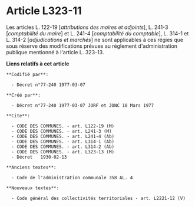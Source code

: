 # Article L323-11

Les articles L. 122-19 [*attributions des maires et adjoints*], L. 241-3 [*comptabilité du maire*] et L. 241-4 [*comptabilité
du comptable*], L. 314-1 et L. 314-2 [*adjudications et marchés*] ne sont applicables à ces régies que sous réserve des
modifications prévues au règlement d'administration publique mentionné à l'article L. 323-13.

**Liens relatifs à cet article**

	**Codifié par**:

	  - Décret n°77-240 1977-03-07

	**Créé par**:

	  - Décret n°77-240 1977-03-07 JORF et JONC 18 Mars 1977

	**Cite**:

	  - CODE DES COMMUNES. - art. L122-19 (M)
	  - CODE DES COMMUNES. - art. L241-3 (M)
	  - CODE DES COMMUNES. - art. L241-4 (Ab)
	  - CODE DES COMMUNES. - art. L314-1 (Ab)
	  - CODE DES COMMUNES. - art. L314-2 (Ab)
	  - CODE DES COMMUNES. - art. L323-13 (M)
	  - Décret   1930-02-13

	**Anciens textes**:

	  - Code de l'administration communale 358 AL. 4

	**Nouveaux textes**:

	  - Code général des collectivités territoriales - art. L2221-12 (V)
